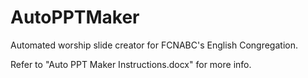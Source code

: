 # AutoPPTMaker
 Automated worship slide creator for FCNABC's English Congregation.

Refer to "Auto PPT Maker Instructions.docx" for more info.
